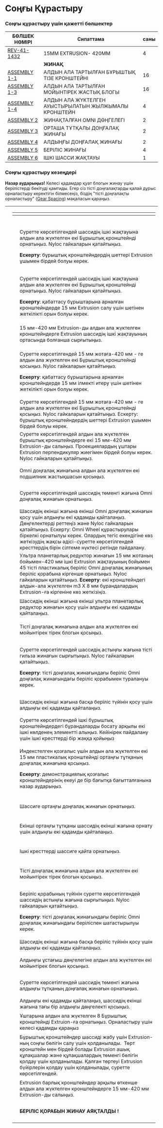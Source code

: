 # Соңғы Құрастыру

### Соңғы құрастыру үшін қажетті бөлшектер <a href="#neobkhodimye-detali-dlya-finalnoi-sborki" id="neobkhodimye-detali-dlya-finalnoi-sborki"></a>

| **БӨЛШЕК НӨМІРІ**                                                                                                                                                                       | **Сипаттама**                                         | **саны** |
| --------------------------------------------------------------------------------------------------------------------------------------------------------------------------------------- | ----------------------------------------------------- | -------- |
| ​[REV-41-1432](https://www.revrobotics.com/rev-41-1432/)​                                                                                                                               | 15MM EXTRUSION- 420MM                                 | 4        |
| ​                                                                                                                                                                                       | **ЖИНАҚ**                                             | ​        |
| ​[ASSEMBLY 1-1](https://app.gitbook.com/o/YVRlgEE8wQREEYYeolkQ/s/Sos6byfsl9HRK0BfdZSt/\~/changes/YarwCuYVWTecCthghtgw/build-guides/zubchataya-peredacha-ekstruzhiona/finalnaya-sborka)​ | АЛДЫН АЛА ТАРТЫЛҒАН БҰРЫШТЫҚ ТІЗЕ КРОНШТЕЙНІ          | 16       |
| ​[ASSEMBLY 1-3](https://app.gitbook.com/o/YVRlgEE8wQREEYYeolkQ/s/Sos6byfsl9HRK0BfdZSt/\~/changes/YarwCuYVWTecCthghtgw/build-guides/zubchataya-peredacha-ekstruzhiona/finalnaya-sborka)​ | АЛДЫН АЛА ТАРТЫЛҒАН МОЙЫНТІРЕК ЖАСТЫҚ БЛОГЫ           | 16       |
| ​[ASSEMBLY 1-4](https://app.gitbook.com/o/YVRlgEE8wQREEYYeolkQ/s/Sos6byfsl9HRK0BfdZSt/\~/changes/YarwCuYVWTecCthghtgw/build-guides/zubchataya-peredacha-ekstruzhiona/finalnaya-sborka)​ | АЛДЫН АЛА ЖҮКТЕЛГЕН АУЫСТЫРЫЛАТЫН ЖЫЛЖЫМАЛЫ КРОНШТЕЙН | 4        |
| ​[ASSEMBLY 2](https://app.gitbook.com/o/YVRlgEE8wQREEYYeolkQ/s/Sos6byfsl9HRK0BfdZSt/\~/changes/YarwCuYVWTecCthghtgw/build-guides/zubchataya-peredacha-ekstruzhiona/finalnaya-sborka)​   | ЖИНАҚТАЛҒАН OMNI ДӨҢГЕЛЕГІ                            | 2        |
| ​[ASSEMBLY 3](https://app.gitbook.com/o/YVRlgEE8wQREEYYeolkQ/s/Sos6byfsl9HRK0BfdZSt/\~/changes/YarwCuYVWTecCthghtgw/build-guides/zubchataya-peredacha-ekstruzhiona/finalnaya-sborka)​   | ОРТАША ТҰТҚАЛЫ ДОҢҒАЛАҚ ЖИНАҒЫ                        | 2        |
| ​[ASSEMBLY 4](https://app.gitbook.com/o/YVRlgEE8wQREEYYeolkQ/s/Sos6byfsl9HRK0BfdZSt/\~/changes/YarwCuYVWTecCthghtgw/build-guides/zubchataya-peredacha-ekstruzhiona/finalnaya-sborka)​   | АЛДЫҢҒЫ ДОҢҒАЛАҚ ЖИНАҒЫ                               | 2        |
| ​[ASSEMBLY 5](https://app.gitbook.com/o/YVRlgEE8wQREEYYeolkQ/s/Sos6byfsl9HRK0BfdZSt/\~/changes/YarwCuYVWTecCthghtgw/build-guides/zubchataya-peredacha-ekstruzhiona/finalnaya-sborka)​   | БЕРІЛІС ЖИНАҒЫ                                        | 4        |
| ​[ASSEMBLY 6](https://app.gitbook.com/o/YVRlgEE8wQREEYYeolkQ/s/Sos6byfsl9HRK0BfdZSt/\~/changes/YarwCuYVWTecCthghtgw/build-guides/zubchataya-peredacha-ekstruzhiona/finalnaya-sborka)​   | ІШКІ ШАССИ ЖАҚТАУЫ                                    | 1        |

### Соңғы құрастыру кезеңдері <a href="#etapy-okonchatelnoi-sborki" id="etapy-okonchatelnoi-sborki"></a>

**Назар аударыңыз!** Келесі қадамдар қуат блогын жинау үшін берілістерді бекітуді қамтиды. Егер сіз тісті доңғалақтарды қалай дұрыс орналастыру керектігін білмесеңіз, біздің "тісті доңғалақты орналастыру" ([Gear Spacing](https://app.gitbook.com/o/YVRlgEE8wQREEYYeolkQ/s/Sos6byfsl9HRK0BfdZSt/\~/changes/YarwCuYVWTecCthghtgw/build-guides/zubchataya-peredacha-ekstruzhiona/finalnaya-sborka)) мақаласын қараңыз.

| ​ | <table data-header-hidden><thead><tr><th></th><th></th></tr></thead><tbody><tr><td>​</td><td>​</td></tr><tr><td><img src="https://2589213514-files.gitbook.io/~/files/v0/b/gitbook-legacy-files/o/assets%2F-M5yw0n8IneF5-9ybLjT%2F-MIKNsVGc_5g6zjfCBni%2F-MIKRb6cnLw4D9Aen9ic%2FAGD-_BB%20-%20Side%20Lap%20Corner.svg?alt=media&#x26;token=8244c3f7-bd97-4b3a-aaa8-73df3503ce88" alt="" data-size="original"></td><td><p>Суретте көрсетілгендей шассидің ішкі жақтауына алдын ала жүктелген екі Бұрыштық кронштейнді орнатыңыз. Nyloc гайкаларын қатайтыңыз.</p><p><strong>Ескерту</strong>: бұрыштық кронштейндердің шеттері Extrusion ұшымен бірдей болуы керек.</p></td></tr><tr><td><p>​</p><p><img src="https://2589213514-files.gitbook.io/~/files/v0/b/gitbook-legacy-files/o/assets%2F-M5yw0n8IneF5-9ybLjT%2F-MIKNsVGc_5g6zjfCBni%2F-MIKQ06CMENY5BnPcCsP%2FAGD-_BB%20-%20Top%20Lap%20Corner.svg?alt=media&#x26;token=7e919fb9-b0e7-46cc-b6f5-5c2db65fa08a" alt="" data-size="original"></p></td><td><p>Суретте көрсетілгендей шассидің ішкі жақтауына алдын ала жүктелген екі Бұрыштық кронштейнді орнатыңыз. Nyloc гайкаларын қатайтыңыз. </p><p><strong>Ескерту</strong>: қабаттасу бұрыштарына арналған кронштейндерде 15 мм Extrusion салу үшін шетінен жеткілікті орын болуы керек.</p></td></tr><tr><td><p>​</p><p><img src="https://2589213514-files.gitbook.io/~/files/v0/b/gitbook-legacy-files/o/assets%2F-M5yw0n8IneF5-9ybLjT%2F-MIKNsVGc_5g6zjfCBni%2F-MIKRmziq6-3Ods0wj4S%2FAGD-_BB%20-%20Back%20Extrusion%20On.svg?alt=media&#x26;token=3393f290-86fb-4acf-ad99-89d506c50c4d" alt="" data-size="original"></p></td><td>15 мм-420 мм Extrusion-ды алдын ала жүктелген кронштейндерге Extrusion шассидің ішкі жақтауының ортасында болғанша сырғытыңыз.</td></tr><tr><td><p>​</p><p><img src="https://2589213514-files.gitbook.io/~/files/v0/b/gitbook-legacy-files/o/assets%2F-M5yw0n8IneF5-9ybLjT%2F-MIKNsVGc_5g6zjfCBni%2F-MIKZ5RE5AqzYF6hKK-m%2FAGD-_BB%20-%20Internal%20Ouside%20Lap%20Corner.svg?alt=media&#x26;token=cf8d09d8-284d-4b9d-9c36-bf678c7344f5" alt="" data-size="original"></p></td><td><p>Суретте көрсетілгендей 15 мм жотаға-420 мм - ге алдын ала жүктелген екі Бұрыштық кронштейнді қосыңыз. Nyloc гайкаларын қатайтыңыз. </p><p><strong>Ескерту</strong>: қабаттасу бұрыштарына арналған кронштейндерде 15 мм ілмекті итеру үшін шетінен жеткілікті орын болуы керек.</p></td></tr><tr><td><p>​</p><p><img src="https://2589213514-files.gitbook.io/~/files/v0/b/gitbook-legacy-files/o/assets%2F-M5yw0n8IneF5-9ybLjT%2F-MIKNsVGc_5g6zjfCBni%2F-MIK_SsSRUPyYdYZRPMq%2FAGD-_BB%20-%20External%20Lap%20Corner.svg?alt=media&#x26;token=5916c0c6-d38b-470b-a517-1af5d3436627" alt="" data-size="original"></p></td><td>Суретте көрсетілгендей 15 мм жотаға-420 мм - ге алдын ала жүктелген екі Бұрыштық кронштейнді қосыңыз. Nyloc гайкаларын қатайтыңыз. Ескерту: бұрыштық кронштейндердің шеттері Extrusion ұшымен бірдей болуы керек.</td></tr><tr><td><p>​</p><p><img src="https://2589213514-files.gitbook.io/~/files/v0/b/gitbook-legacy-files/o/assets%2F-M5yw0n8IneF5-9ybLjT%2F-MIKNsVGc_5g6zjfCBni%2F-MIK_t9dd7G29RuckT20%2FAGD-_BB%20-%20Side%20Rails.svg?alt=media&#x26;token=e1654a5c-05cc-4bde-ace3-807d9950fab9" alt="" data-size="original"></p></td><td>Суретте көрсетілгендей алдын ала жүктелген бұрыштық кронштейндерге екі 15 мм-420 мм  Extrusion-ды салыңыз. Проекциялардың ұштары Extrusion перпендикуляр жиегімен бірдей болуы керек. Nyloc гайкаларын қатайтыңыз.</td></tr><tr><td><p>​</p><p><img src="https://2589213514-files.gitbook.io/~/files/v0/b/gitbook-legacy-files/o/assets%2F-M5yw0n8IneF5-9ybLjT%2F-MIKNsVGc_5g6zjfCBni%2F-MIKaTvQQhOYhsYLdzM6%2FAGD_BW%20-%20Add%20Pillow%20Blocks.svg?alt=media&#x26;token=2f117168-64bc-4dd6-a1b4-e7b9bbfd1edb" alt="" data-size="original"></p></td><td>Omni доңғалақ жинағына алдын ала жүктелген екі подшипник жастықшасын қосыңыз.</td></tr><tr><td><p>​</p><p><img src="https://2589213514-files.gitbook.io/~/files/v0/b/gitbook-legacy-files/o/assets%2F-M5yw0n8IneF5-9ybLjT%2F-MIKNsVGc_5g6zjfCBni%2F-MIKboT7SgBg-AHZFpcB%2FAGD_WA%20-%201st%20wheel.svg?alt=media&#x26;token=1932109a-0e35-46ce-adab-68ad0f03c648" alt="" data-size="original"></p></td><td>Суретте көрсетілгендей шассидің төменгі жағына Omni доңғалақ жинағын орнатыңыз.</td></tr><tr><td><p>​</p><p><img src="https://2589213514-files.gitbook.io/~/files/v0/b/gitbook-legacy-files/o/assets%2F-M5yw0n8IneF5-9ybLjT%2F-MIzF43SJsd07qw1XST6%2F-MIzihLcvqq7sclLOUYF%2FAGD3_Both%20Back%20wheel%20assemblies%20on.svg?alt=media&#x26;token=dfb0e133-c68f-4c79-bab3-01580182b866" alt="" data-size="original"></p></td><td>Шассидің екінші жағына екінші Omni доңғалақ жинағын қосу үшін алдыңғы екі қадамды қайталаңыз. Дөңгелектерді реттеңіз және Nyloc гайкаларын қатайтыңыз. Ескерту: Omni Wheel құрастырулары біркелкі орнатылуы керек. Олардың тегіс екендігіне көз жеткізудің жақсы әдісі-суретте көрсетілгендей кресттердің бірін сілтеме нүктесі ретінде пайдалану.</td></tr><tr><td><p>​</p><p><img src="https://2589213514-files.gitbook.io/~/files/v0/b/gitbook-legacy-files/o/assets%2F-M5yw0n8IneF5-9ybLjT%2F-MIzF43SJsd07qw1XST6%2F-MIzi2dJ0niLZKEw2zn1%2FAGD3_WA%20-%20Motor%20Assembly.svg?alt=media&#x26;token=cc20641b-6595-4878-bf3f-ac0e8ffefca4" alt="" data-size="original"></p></td><td>Ультра планетарлық редуктор жинағын 15 мм жотаның бойымен-420 мм ішкі Extrusion жақтауының бойымен 45 тісті пластикалық беріліс Omni доңғалақ жинағының беріліс қорабына кіргенше орнатыңыз. Nyloc гайкаларын қатайтыңыз. <strong>Ескерту</strong>: екі кронштейндегі алдын-ала жүктелген m3 X 8 мм бұрандалардың Extrusion-ға кіргеніне көз жеткізіңіз.</td></tr><tr><td><p>​</p><p><img src="https://2589213514-files.gitbook.io/~/files/v0/b/gitbook-legacy-files/o/assets%2F-M5yw0n8IneF5-9ybLjT%2F-MIzF43SJsd07qw1XST6%2F-MIzk0Ip57X3ci_6NibC%2FAGD3_both%20motors%20on.svg?alt=media&#x26;token=674209be-dc07-4f22-a17b-7854130e2ad5" alt="" data-size="original"></p></td><td>Шассидің екінші жағына екінші ультра планетарлық редуктор жинағын қосу үшін алдыңғы екі қадамды қайталаңыз.</td></tr><tr><td><p>​</p><p><img src="https://2589213514-files.gitbook.io/~/files/v0/b/gitbook-legacy-files/o/assets%2F-M5yw0n8IneF5-9ybLjT%2F-MIKNsVGc_5g6zjfCBni%2F-MIKejDnUDQoyqTpxTIS%2FAGD-_GI%20-%20Add%20Pillow%20Blocks.svg?alt=media&#x26;token=d6e56845-1325-4f10-8406-e7c33ca9f08f" alt="" data-size="original"></p></td><td>Тісті доңғалақ жинағына алдын ала жүктелген екі мойынтірек тірек блогын қосыңыз.</td></tr><tr><td><p>​</p><p><img src="https://2589213514-files.gitbook.io/~/files/v0/b/gitbook-legacy-files/o/assets%2F-M5yw0n8IneF5-9ybLjT%2F-MIzF43SJsd07qw1XST6%2F-MJ3CyNGqstJcPo0l1ez%2FAGD3_WA%20-%20Gear%20Idler%201.svg?alt=media&#x26;token=5620987c-1ae4-4242-92a5-f48a36ff59d2" alt="" data-size="original"></p></td><td><p>Суретте көрсетілгендей шассидің астыңғы жағына тісті гильза жинағын сырғытыңыз. Nyloc гайкаларын қатайтыңыз. </p><p><strong>Ескерту</strong>: тісті доңғалақ жинағындағы беріліс Omni доңғалақ жинағындағы беріліс қорабымен туралануы керек.</p></td></tr><tr><td><p>​</p><p><img src="https://2589213514-files.gitbook.io/~/files/v0/b/gitbook-legacy-files/o/assets%2F-M5yw0n8IneF5-9ybLjT%2F-MIzF43SJsd07qw1XST6%2F-MJ3GcK62PDgN4drJ7g_%2FAGD3_Both%20Gear%20idlers%20on.svg?alt=media&#x26;token=e1120784-a354-4478-810d-3cd6c28f0f79" alt="" data-size="original"></p></td><td>Шассидің екінші жағына басқа беріліс түйінін қосу үшін алдыңғы екі қадамды қайталаңыз.</td></tr><tr><td><p>​</p><p><img src="https://2589213514-files.gitbook.io/~/files/v0/b/gitbook-legacy-files/o/assets%2F-M5yw0n8IneF5-9ybLjT%2F-MIzF43SJsd07qw1XST6%2F-MJ3VGE2JQxH-2zuutDa%2FAGD3_Remove%20cross%20bars.svg?alt=media&#x26;token=cc523eaa-c361-41cb-bc23-c5d659ac7edf" alt="" data-size="original"></p></td><td>Суретте көрсетілгендей ішкі бұрыштық кронштейндердегі бұрандаларды босату арқылы екі ішкі көлденең элементті алыңыз. Кейінірек пайдалану үшін ішкі кресттерді бір жаққа қойыңыз</td></tr><tr><td><p>​</p><p><img src="https://2589213514-files.gitbook.io/~/files/v0/b/gitbook-legacy-files/o/assets%2F-M5yw0n8IneF5-9ybLjT%2F-MIKNsVGc_5g6zjfCBni%2F-MIKyPv8LFBqUcp8rGGh%2FAGD-_MW%20-%20Add%20Adujstable.svg?alt=media&#x26;token=2186f7aa-f905-40fa-8f4a-522eb18b8fe6" alt="" data-size="original"></p></td><td><p>Индекстелген қозғалыс үшін алдын ала жүктелген екі 15 мм пластикалық кронштейнді ортаңғы тұтқаның доңғалақ жинағына қосыңыз. </p><p><strong>Ескерту</strong>: демонстрациялық қозғалыс кронштейндерінің екеуі де бір бағытқа бағытталғанына назар аударыңыз.</p></td></tr><tr><td><p>​</p><p><img src="https://2589213514-files.gitbook.io/~/files/v0/b/gitbook-legacy-files/o/assets%2F-M5yw0n8IneF5-9ybLjT%2F-MIzF43SJsd07qw1XST6%2F-MJ3XXDZhWLlb3qPrGds%2FAGD3_add%20first%20mw.svg?alt=media&#x26;token=01883a6b-6da9-4368-a7f0-8483fba5dbc5" alt="" data-size="original"></p></td><td>Шассиге ортаңғы доңғалақ жинағын орнатыңыз.</td></tr><tr><td><p>​</p><p><img src="https://2589213514-files.gitbook.io/~/files/v0/b/gitbook-legacy-files/o/assets%2F-M5yw0n8IneF5-9ybLjT%2F-MIzF43SJsd07qw1XST6%2F-MJ3Z4TIs0GWs6I2uizo%2FAGD3_add%20second%20mw.svg?alt=media&#x26;token=5954b747-115e-4ce9-8166-d30046464b2a" alt="" data-size="original"></p></td><td>Екінші ортаңғы тұтқаны шассидің екінші жағына орнату үшін алдыңғы екі қадамды қайталаңыз.</td></tr><tr><td><p>​</p><p><img src="https://2589213514-files.gitbook.io/~/files/v0/b/gitbook-legacy-files/o/assets%2F-M5yw0n8IneF5-9ybLjT%2F-MIzF43SJsd07qw1XST6%2F-MJ3ZxFknDwz09VKES6n%2FAGD3_Add%20cross%20members%20back.svg?alt=media&#x26;token=c3fb1440-71bf-4275-a336-e8bea665d1d6" alt="" data-size="original"></p></td><td>Ішкі кресттерді шассиге қайта орнатыңыз.</td></tr><tr><td><p>​</p><p><img src="https://2589213514-files.gitbook.io/~/files/v0/b/gitbook-legacy-files/o/assets%2F-M5yw0n8IneF5-9ybLjT%2F-MIKNsVGc_5g6zjfCBni%2F-MIKejDnUDQoyqTpxTIS%2FAGD-_GI%20-%20Add%20Pillow%20Blocks.svg?alt=media&#x26;token=d6e56845-1325-4f10-8406-e7c33ca9f08f" alt="" data-size="original"></p></td><td>Тісті доңғалақ жинағына алдын ала жүктелген екі мойынтірек тірек блогын қосыңыз.</td></tr><tr><td><p>​</p><p><img src="https://2589213514-files.gitbook.io/~/files/v0/b/gitbook-legacy-files/o/assets%2F-M5yw0n8IneF5-9ybLjT%2F-MIzF43SJsd07qw1XST6%2F-MJ3fwygYI_p5CHmDL9-%2FAGD3_add%20second%20GI.svg?alt=media&#x26;token=17339d00-70d3-448a-acee-d1a2d1cff672" alt="" data-size="original"></p><p>​</p></td><td><p>Беріліс қорабының түйінін суретте көрсетілгендей шассидің астыңғы жағына сырғытыңыз. Nyloc гайкаларын қатайтыңыз. ​ </p><p><strong>Ескерту</strong>: тісті доңғалақ жинағындағы беріліс Omni доңғалақ жинағындағы беріліспен шатастырылуы керек.</p></td></tr><tr><td><img src="https://2589213514-files.gitbook.io/~/files/v0/b/gitbook-legacy-files/o/assets%2F-M5yw0n8IneF5-9ybLjT%2F-MIzF43SJsd07qw1XST6%2F-MJ3kJXy4VfvPKmcoQVK%2FAGD3_both%20secondary%20gis%20added.svg?alt=media&#x26;token=2f6cec17-76c5-4885-8689-f4560ad4c3f8" alt="" data-size="original"></td><td>Шассидің екінші жағына басқа беріліс түйінін қосу үшін алдыңғы екі қадамды қайталаңыз.</td></tr><tr><td><p>​</p><p><img src="https://2589213514-files.gitbook.io/~/files/v0/b/gitbook-legacy-files/o/assets%2F-M5yw0n8IneF5-9ybLjT%2F-MIKNsVGc_5g6zjfCBni%2F-MIL1kjySZhn2etfKhgF%2FAGD-_FW%20-%20Add%20Pillow%20Blocks.svg?alt=media&#x26;token=f67056cd-a838-4d6c-a8aa-2210457e98b1" alt="" data-size="original"></p></td><td>Алдыңғы ұстағыш дөңгелегіне алдын ала жүктелген екі мойынтірек блогын қосыңыз.</td></tr><tr><td><p>​</p><p><img src="https://2589213514-files.gitbook.io/~/files/v0/b/gitbook-legacy-files/o/assets%2F-M5yw0n8IneF5-9ybLjT%2F-MIzF43SJsd07qw1XST6%2F-MJ3o5CCaJCSheKjyGCn%2FAll%20Gear%20Drivetrain%20-%20w_GRIP.svg?alt=media&#x26;token=2a3c27dc-bf1d-4796-ba46-0d9814cc955a" alt="" data-size="original"></p></td><td>Суретте көрсетілгендей шассидің төменгі жағына алдыңғы тұтқаның доңғалақ жинағын орнатыңыз.</td></tr><tr><td><img src="https://2589213514-files.gitbook.io/~/files/v0/b/gitbook-legacy-files/o/assets%2F-M5yw0n8IneF5-9ybLjT%2F-MIKNsVGc_5g6zjfCBni%2F-MIL7WMGWDL0_NUUEHG9%2FAGD-_WA%20-%20Wheels%20on.svg?alt=media&#x26;token=a0c05eca-c1c7-4d9a-a5d5-7569a8304677" alt="" data-size="original"></td><td>Алдыңғы екі қадамды қайталаңыз, шассидің екінші жағына тағы бір алдыңғы дөңгелекті қосыңыз.</td></tr><tr><td><p><img src="https://2589213514-files.gitbook.io/~/files/v0/b/gitbook-legacy-files/o/assets%2F-M5yw0n8IneF5-9ybLjT%2F-MHwkzAHlPtxx8ZdoSQt%2F-MHwphn_Q3fm-ujfPX1P%2FAdd%20Front%20Brackets.svg?alt=media&#x26;token=d33f4eb1-654f-4c86-bacd-e6b7bd7ea225" alt="" data-size="original"></p><p>​</p></td><td>Ұштарына алдын ала жүктелген 8 Бұрыштық кронштейнді Extruion-ға орнатыңыз. Орналастыру үшін келесі қадамды қараңыз</td></tr><tr><td><p>​</p><p><img src="https://2589213514-files.gitbook.io/~/files/v0/b/gitbook-legacy-files/o/assets%2F-M5yw0n8IneF5-9ybLjT%2F-MHwkzAHlPtxx8ZdoSQt%2F-MHwrKZGwRKf3ldxDJh_%2FBracket%20Locations.svg?alt=media&#x26;token=7265a367-7d21-4f43-921a-3ddaedf05c75" alt="" data-size="original"></p></td><td>Бұрыштық кронштейндер шассиді жабу үшін Extrusion-ның соңғы бөлігін салу үшін қолданылады. ​ Төрт кронштейн мен бірдей болады Extrusion ашық құлақшалар және құлақшалардың төменгі бөлігін қолдау үшін қолданылады. Қалған төртеуі Extrusion бүйірлерін қолдау үшін қолданылады, суретте көрсетілгендей.</td></tr><tr><td><p>​</p><p><img src="https://2589213514-files.gitbook.io/~/files/v0/b/gitbook-legacy-files/o/assets%2F-M5yw0n8IneF5-9ybLjT%2F-MHwkzAHlPtxx8ZdoSQt%2F-MHwtLXjUCW6t7D_TQ8v%2FFront%20extrusion.svg?alt=media&#x26;token=ad69fefe-e0f1-41f8-be03-a26cbc12a6fe" alt="" data-size="original"></p></td><td>Extrusion барлық кронштейндер арқылы өткенше алдын ала жүктелген кронштейндерге 15 мм-420 мм Extrusion-ды салыңыз.</td></tr><tr><td><p>​</p><p><img src="https://2589213514-files.gitbook.io/~/files/v0/b/gitbook-legacy-files/o/assets%2F-M5yw0n8IneF5-9ybLjT%2F-MIKNsVGc_5g6zjfCBni%2F-MILA8xWDqSIz6fwGBDU%2FAGD-_Default.svg?alt=media&#x26;token=6ee6addc-6eb2-406c-9257-57f6402db8e4" alt="" data-size="original"></p></td><td><strong>БЕРІЛІС ҚОРАБЫН ЖИНАУ АЯҚТАЛДЫ !</strong></td></tr></tbody></table> |
| - | -------------------------------------------------------------------------------------------------------------------------------------------------------------------------------------------------------------------------------------------------------------------------------------------------------------------------------------------------------------------------------------------------------------------------------------------------------------------------------------------------------------------------------------------------------------------------------------------------------------------------------------------------------------------------------------------------------------------------------------------------------------------------------------------------------------------------------------------------------------------------------------------------------------------------------------------------------------------------------------------------------------------------------------------------------------------------------------------------------------------------------------------------------------------------------------------------------------------------------------------------------------------------------------------------------------------------------------------------------------------------------------------------------------------------------------------------------------------------------------------------------------------------------------------------------------------------------------------------------------------------------------------------------------------------------------------------------------------------------------------------------------------------------------------------------------------------------------------------------------------------------------------------------------------------------------------------------------------------------------------------------------------------------------------------------------------------------------------------------------------------------------------------------------------------------------------------------------------------------------------------------------------------------------------------------------------------------------------------------------------------------------------------------------------------------------------------------------------------------------------------------------------------------------------------------------------------------------------------------------------------------------------------------------------------------------------------------------------------------------------------------------------------------------------------------------------------------------------------------------------------------------------------------------------------------------------------------------------------------------------------------------------------------------------------------------------------------------------------------------------------------------------------------------------------------------------------------------------------------------------------------------------------------------------------------------------------------------------------------------------------------------------------------------------------------------------------------------------------------------------------------------------------------------------------------------------------------------------------------------------------------------------------------------------------------------------------------------------------------------------------------------------------------------------------------------------------------------------------------------------------------------------------------------------------------------------------------------------------------------------------------------------------------------------------------------------------------------------------------------------------------------------------------------------------------------------------------------------------------------------------------------------------------------------------------------------------------------------------------------------------------------------------------------------------------------------------------------------------------------------------------------------------------------------------------------------------------------------------------------------------------------------------------------------------------------------------------------------------------------------------------------------------------------------------------------------------------------------------------------------------------------------------------------------------------------------------------------------------------------------------------------------------------------------------------------------------------------------------------------------------------------------------------------------------------------------------------------------------------------------------------------------------------------------------------------------------------------------------------------------------------------------------------------------------------------------------------------------------------------------------------------------------------------------------------------------------------------------------------------------------------------------------------------------------------------------------------------------------------------------------------------------------------------------------------------------------------------------------------------------------------------------------------------------------------------------------------------------------------------------------------------------------------------------------------------------------------------------------------------------------------------------------------------------------------------------------------------------------------------------------------------------------------------------------------------------------------------------------------------------------------------------------------------------------------------------------------------------------------------------------------------------------------------------------------------------------------------------------------------------------------------------------------------------------------------------------------------------------------------------------------------------------------------------------------------------------------------------------------------------------------------------------------------------------------------------------------------------------------------------------------------------------------------------------------------------------------------------------------------------------------------------------------------------------------------------------------------------------------------------------------------------------------------------------------------------------------------------------------------------------------------------------------------------------------------------------------------------------------------------------------------------------------------------------------------------------------------------------------------------------------------------------------------------------------------------------------------------------------------------------------------------------------------------------------------------------------------------------------------------------------------------------------------------------------------------------------------------------------------------------------------------------------------------------------------------------------------------------------------------------------------------------------------------------------------------------------------------------------------------------------------------------------------------------------------------------------------------------------------------------------------------------------------------------------------------------------------------------------------------------------------------------------------------------------------------------------------------------------------------------------------------------------------------------------------------------------------------------------------------------------------------------------------------------------------------------------------------------------------------------------------------------------------------------------------------------------------------------------------------------------------------------------------------------------------------------------------------------------------------------------------------------------------------------------------------------------------------------------------------------------------------------------------------------------------------------------------------------------------------------------------------------------------------------------------------------------------------------------------------------------------------------------------------------------------------------------------------------------------------------------------------------------------------------------------------------------------------------------------------------------------------------------------------------------------------------------------------------------------------------------------------------------------------------------------------------------------------------------------------------------------------------------------------------------------------------------------------------------------------------------------------------------------------------------------------------------------------------------------------------------------------------------------------------------------------------------------------------------------------------------------------------------------------------------------------------------------------------------------------------------------------------------------------------------------------------------------------------------------------------------------------------------------------------------------------------------------------------------------------------------------------------------------------------------------------------------------------------------------------------------------------------------------------------------------------------------------------------------------------------------------------------------------------------------------------------------------------------------------------------------------------------------------------------------------------------------------------------------------------------------------------------------------------------------------------------------------------------------------------------------------------------------------------------------------------------------------------------------------------------------------------------------------------------------------------------------------------------------------------------------------------------------------------------------------------------------------------------------------------------------------------------------------------------------------------------------------------------------------------------------------------------------------------------------------------------------------------------------------------------------------------------------------------------------------------------------------------------------------------------------------------------------------------------------------------------------------------------------------------------------------------------------------------------------------------------------------------------------------------------------------------------------------------------------------------------------------------------------------------------------------------------------------------------------------------------------------------------------------------------------------------------------------------------------------------------------------------------------------------------------------------------------------------------------------------------------------------------------------------------------------------------------------------------------------------------------------------------------------------------------------------------------------------------------------------------------------------------------------------------------------------------------------------------------------------------------------------------------------------------------------------------------------------------------------------------------------------------------------------------------------------------------------------------------------------------------------------------------------------------------------------------------------------------------------------------------------------------------------------------------------------------------------------------------------------------------------------------------------------------------------------------------------------------------------------------------------------------------------------------------------------------------------------------------------------------------------------------------------------------------------------------------------------------------------------------------------------------------------------------------------------------------------------------------------------------------------------------------------------------------------------------------------------------------------------------------------------------------------------------------------------------------------------------------------------------------------------------------------------------------------------------------------------------------------------------------------- |
